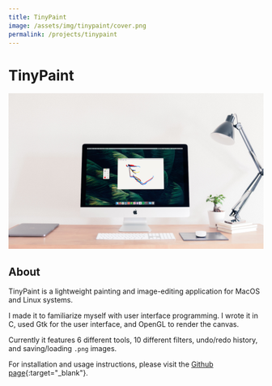 ```yaml
---
title: TinyPaint
image: /assets/img/tinypaint/cover.png
permalink: /projects/tinypaint
---
```


# TinyPaint

![img](/assets/img/tinypaint/splash.png)

## About

TinyPaint is a lightweight painting and image-editing application for MacOS and Linux systems.

I made it to familiarize myself with user interface programming. I wrote it in C, used Gtk for the user interface, and OpenGL to render the canvas.

Currently it features 6 different tools, 10 different filters, undo/redo history, and saving/loading `.png` images.

For installation and usage instructions, please visit the [Github page](https://github.com/danielshervheim/TinyPaint){:target="_blank"}.
